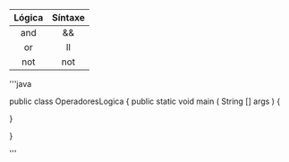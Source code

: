 | Lógica | Síntaxe |
|:--:|:--:|
| and  | &&  | 
| or | ll | 
| not | not  | 


'''java 

public class OperadoresLogica {
public static void main ( String [] args ) {






}

}




'''